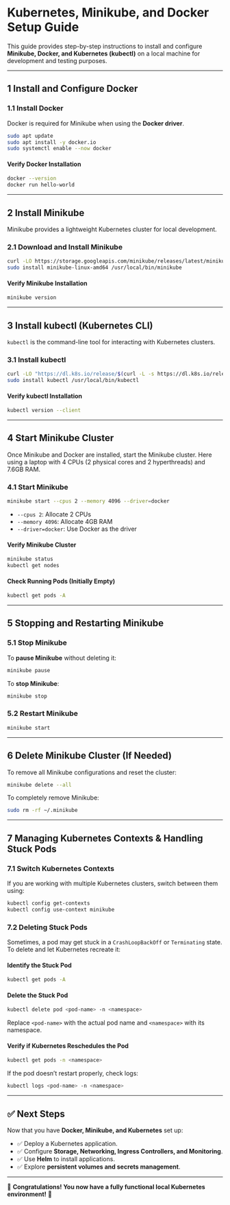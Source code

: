 # **Kubernetes, Minikube, and Docker Setup Guide**

This guide provides step-by-step instructions to install and configure **Minikube, Docker, and Kubernetes (kubectl)** on a local machine for development and testing purposes.

---

## **1 Install and Configure Docker**

### **1.1 Install Docker**

Docker is required for Minikube when using the **Docker driver**.

```sh
sudo apt update
sudo apt install -y docker.io
sudo systemctl enable --now docker
```

#### **Verify Docker Installation**

```sh
docker --version
docker run hello-world
```

---

## **2 Install Minikube**

Minikube provides a lightweight Kubernetes cluster for local development.

### **2.1 Download and Install Minikube**

```sh
curl -LO https://storage.googleapis.com/minikube/releases/latest/minikube-linux-amd64
sudo install minikube-linux-amd64 /usr/local/bin/minikube
```

#### **Verify Minikube Installation**

```sh
minikube version
```

---

## **3 Install kubectl (Kubernetes CLI)**

`kubectl` is the command-line tool for interacting with Kubernetes clusters.

### **3.1 Install kubectl**

```sh
curl -LO "https://dl.k8s.io/release/$(curl -L -s https://dl.k8s.io/release/stable.txt)/bin/linux/amd64/kubectl"
sudo install kubectl /usr/local/bin/kubectl
```

#### **Verify kubectl Installation**

```sh
kubectl version --client
```

---

## **4 Start Minikube Cluster**

Once Minikube and Docker are installed, start the Minikube cluster. Here using a laptop with 4 CPUs (2 physical cores and 2 hyperthreads) and 7.6GB RAM.

### **4.1 Start Minikube**

```sh
minikube start --cpus 2 --memory 4096 --driver=docker
```

- `--cpus 2`: Allocate 2 CPUs
- `--memory 4096`: Allocate 4GB RAM
- `--driver=docker`: Use Docker as the driver

#### **Verify Minikube Cluster**

```sh
minikube status
kubectl get nodes
```

#### **Check Running Pods (Initially Empty)**

```sh
kubectl get pods -A
```

---

## **5 Stopping and Restarting Minikube**

### **5.1 Stop Minikube**

To **pause Minikube** without deleting it:

```sh
minikube pause
```

To **stop Minikube**:

```sh
minikube stop
```

### **5.2 Restart Minikube**

```sh
minikube start
```

---

## **6 Delete Minikube Cluster (If Needed)**

To remove all Minikube configurations and reset the cluster:

```sh
minikube delete --all
```

To completely remove Minikube:

```sh
sudo rm -rf ~/.minikube
```

---

## **7 Managing Kubernetes Contexts & Handling Stuck Pods**

### **7.1 Switch Kubernetes Contexts**
If you are working with multiple Kubernetes clusters, switch between them using:

```sh
kubectl config get-contexts
kubectl config use-context minikube
```

### **7.2 Deleting Stuck Pods**
Sometimes, a pod may get stuck in a `CrashLoopBackOff` or `Terminating` state. To delete and let Kubernetes recreate it:

#### **Identify the Stuck Pod**
```sh
kubectl get pods -A
```

#### **Delete the Stuck Pod**
```sh
kubectl delete pod <pod-name> -n <namespace>
```
Replace `<pod-name>` with the actual pod name and `<namespace>` with its namespace.

#### **Verify if Kubernetes Reschedules the Pod**
```sh
kubectl get pods -n <namespace>
```

If the pod doesn’t restart properly, check logs:
```sh
kubectl logs <pod-name> -n <namespace>
```

---

## **✅ Next Steps**

Now that you have **Docker, Minikube, and Kubernetes** set up:

- ✅ Deploy a Kubernetes application.
- ✅ Configure **Storage, Networking, Ingress Controllers, and Monitoring**.
- ✅ Use **Helm** to install applications.
- ✅ Explore **persistent volumes and secrets management**.

---

🚀 **Congratulations! You now have a fully functional local Kubernetes environment!** 🚀

